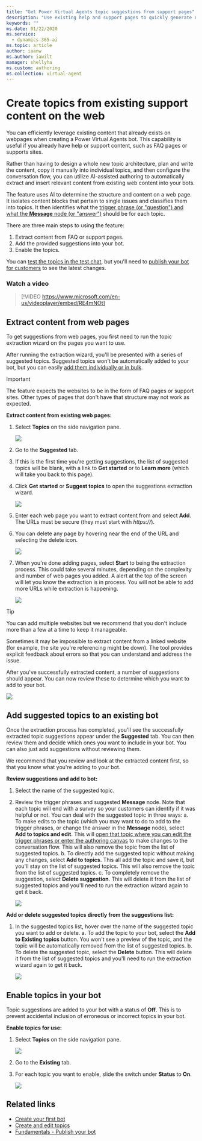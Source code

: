 ```yaml
---
title: "Get Power Virtual Agents topic suggestions from support pages"
description: "Use existing help and support pages to quickly generate new topics for your Power Virtual Agents bot."
keywords: ""
ms.date: 01/22/2020
ms.service:
  - dynamics-365-ai
ms.topic: article
author: iaanw
ms.author: iawilt
manager: shellyha
ms.custom: authoring
ms.collection: virtual-agent
---
```



# Create topics from existing support content on the web

You can efficiently leverage existing content that already exists on webpages when creating a Power Virtual Agents bot.  This capability is useful if you already have help or support content, such as FAQ pages or supports sites. 

Rather than having to design a whole new topic architecture, plan and write the content, copy it manually into individual topics, and then configure the conversation flow, you can utilize AI-assisted authoring to automatically extract and insert relevant content from existing web content into your bots.

The feature uses AI to determine the structure and content on a web page. It isolates content blocks that pertain to single issues and classifies them into topics. It then identifies what the [trigger phrase (or "question") and what the **Message** node (or "answer")](authoring-create-edit-topics.md) should be for each topic.

There are three main steps to using the feature: 
1. Extract content from FAQ or support pages.
2. Add the provided suggestions into your bot.
3. Enable the topics.

You can [test the topics in the test chat](authoring-test-bot.md), but you'll need to [publish your bot for customers](publication-fundamentals-publish-channels.md) to see the latest changes.

### Watch a video
> [!VIDEO https://www.microsoft.com/en-us/videoplayer/embed/RE4mNOt]


## Extract content from web pages

To get suggestions from web pages, you first need to run the topic extraction wizard on the pages you want to use.

After running the extraction wizard, you'll be presented with a series of suggested topics. Suggested topics won't be automatically added to your bot, but you can easily [add them individually or in bulk](#add-suggested-topics-to-an-existing-bot).

>[!IMPORTANT]
>The feature expects the websites to be in the form of FAQ pages or support sites. Other types of pages that don't have that structure may not work as expected.

**Extract content from existing web pages:**
1. Select **Topics** on the side navigation pane.

    ![](media/menu-topics.png)

2. Go to the **Suggested** tab. 

3. If this is the first time you're getting suggestions, the list of suggested topics will be blank, with a link to **Get started** or to **Learn more** (which will take you back to this page).

4. Click **Get started** or **Suggest topics** to open the suggestions extraction wizard. 

    ![](media/suggested-web-get.png)

5. Enter each web page you want to extract content from and select **Add**. The URLs must be secure (they must start with *https://*).

6. You can delete any page by hovering near the end of the URL and selecting the delete icon.

    ![](media/suggested-web-wizard.png)

7. When you're done adding pages, select **Start** to being the extraction process. This could take several minutes, depending on the complexity and number of web pages you added. A alert at the top of the screen will let you know the extraction is in process. You will not be able to add more URLs while extraction is happening.

    ![](media/suggested-web-wait.png)

>[!TIP]
>You can add multiple websites but we recommend that you don't include more than a few at a time to keep it manageable.

Sometimes it may be impossible to extract content from a linked website (for example, the site you're referencing might be down). The tool provides explicit feedback about errors so that you can understand and address the issue.

After you've successfully extracted content, a number of suggestions should appear. You can now review these to determine which you want to add to your bot.

![](media/suggested-web-topics.png)

## Add suggested topics to an existing bot

Once the extraction process has completed, you'll see the successfully extracted topic suggestions appear under the **Suggested** tab. You can then review them and decide which ones you want to include in your bot. You can also just add suggestions without reviewing them. 

We recommend that you review and look at the extracted content first, so that you know what you're adding to your bot. 

**Review suggestions and add to bot:**

1. Select the name of the suggested topic.

2. Review the trigger phrases and suggested **Message** node. Note that each topic will end with a survey so your customers can identify if it was helpful or not. You can deal with the suggested topic in three ways:
    a. To make edits to the topic (which you may want to do to add to the trigger phrases, or change the answer in the **Message** node), select **Add to topics and edit**. This will [open that topic where you can edit the trigger phrases or enter the authoring canvas](authoring-create-edit-topics.md) to make changes to the conversation flow. This will also remove the topic from the list of suggested topics.
    b. To directly add the suggested topic without making any changes, select **Add to topics**. This all add the topic and save it, but you'll stay on the list of suggested topics. This will also remove the topic from the list of suggested topics.
    c. To completely remove the suggestion, select **Delete suggestion**. This will delete it from the list of suggested topics and you'll need to run the extraction wizard again to get it back.

    ![](media/suggested-web-add-edit.png)

**Add or delete suggested topics directly from the suggestions list:**

1. In the suggested topics list, hover over the name of the suggested topic you want to add or delete.
    a. To add the topic to your bot, select the **Add to Existing topics** button. You won't see a preview of the topic, and the topic will be automatically removed from the list of suggested topics.
    b. To delete the suggested topic, select the **Delete** button. This will delete it from the list of suggested topics and you'll need to run the extraction wizard again to get it back.

    ![](media/suggested-web-quick.png)

## Enable topics in your bot

Topic suggestions are added to your bot with a status of **Off**. This is to prevent accidental inclusion of erroneous or incorrect topics in your bot.

**Enable topics for use:**

1. Select **Topics** on the side navigation pane.
    
    ![](media/menu-topics.png)

2. Go to the **Existing** tab. 

3. For each topic you want to enable, slide the switch under **Status** to **On**.

    ![](media/suggested-enable.png)

## Related links
- [Create your first bot](authoring-first-bot.md)
- [Create and edit topics](authoring-create-edit-topics.md)
- [Fundamentals - Publish your bot](publication-fundamentals-publish-channels.md)

